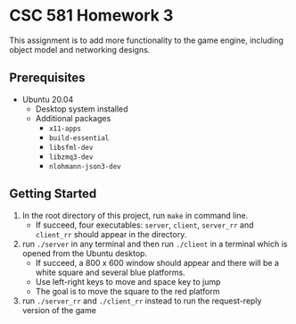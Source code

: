 CSC 581 Homework 3
====
This assignment is to add more functionality to the game engine, including object model and networking designs.

Prerequisites
----
* Ubuntu 20.04
    + Desktop system installed
    + Additional packages
        - `x11-apps`
        - `build-essential`
        - `libsfml-dev`
        - `libzmq3-dev`
        - `nlohmann-json3-dev`

Getting Started
----
1. In the root directory of this project, run `make` in command line.
    * If succeed, four executables: `server`, `client`, `server_rr` and `client_rr` should appear in the directory.
2. run `./server` in any terminal and then run `./client` in a terminal which is opened from the Ubuntu desktop.
    * If succeed, a 800 x 600 window should appear and there will be a white square and several blue platforms.
    * Use left-right keys to move and space key to jump
    * The goal is to move the square to the red platform
3. run `./server_rr` and `./client_rr` instead to run the request-reply version of the game